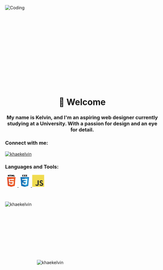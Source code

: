 <img width=1000px height=300px align="left" alt="Coding" width="400" src="https://miro.medium.com/v2/resize:fit:1400/1*okbBhXU2x0f_eFyUVyc-gA.gif">
<h1 align="center">👋 Welcome</h1>
<h3  align="center">My name is Kelvin, and I'm an aspiring web designer currently studying at a University. With a passion for design and an eye for detail.</h3>

<h3 align="left">Connect with me:</h3>
<p align="left">
<a href="https://dev.to/khaekelvin" target="blank"><img align="center" src="https://raw.githubusercontent.com/rahuldkjain/github-profile-readme-generator/master/src/images/icons/Social/devto.svg" alt="khaekelvin" height="30" width="40" /></a>
</p>

<h3 align="left">Languages and Tools:</h3>
<p align="left"> <a href="https://www.w3.org/html/" target="_blank" rel="noreferrer"> <img src="https://raw.githubusercontent.com/devicons/devicon/master/icons/html5/html5-original-wordmark.svg" alt="html5" width="40" height="40"/> </a> <a href="https://www.w3schools.com/css/" target="_blank" rel="noreferrer"> <img src="https://raw.githubusercontent.com/devicons/devicon/master/icons/css3/css3-original-wordmark.svg" alt="css3" width="40" height="40"/> </a> <a href="https://developer.mozilla.org/en-US/docs/Web/JavaScript" target="_blank" rel="noreferrer"> <img src="https://raw.githubusercontent.com/devicons/devicon/master/icons/javascript/javascript-original.svg" alt="javascript" width="40" height="40"/> </a> </p>


</br>

<div>
<p><img width=350px height=190px align="left" src="https://github-readme-stats.vercel.app/api/top-langs?username=khaekelvin&show_icons=true&locale=en&layout=compact" alt="khaekelvin" /><img width=400px align="right" height=190px src="https://github-readme-streak-stats.herokuapp.com/?user=khaekelvin&" alt="khaekelvin" /></p>
</div>

